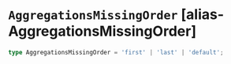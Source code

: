 # `AggregationsMissingOrder` [alias-AggregationsMissingOrder]
```typescript
type AggregationsMissingOrder = 'first' | 'last' | 'default';
```
